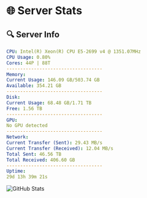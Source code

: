 # 🌐 Server Stats
## 🔍 Server Info
```yaml
CPU: Intel(R) Xeon(R) CPU E5-2699 v4 @ 1351.07MHz
CPU Usage: 0.80%
Cores: 44P | 88T
-----------------------------------
Memory:
Current Usage: 146.09 GB/503.74 GB
Available: 354.21 GB
-----------------------------------
Disk:
Current Usage: 68.48 GB/1.71 TB
Free: 1.56 TB
-----------------------------------
GPU:
No GPU detected
-----------------------------------
Network:
Current Transfer (Sent): 29.43 MB/s
Current Transfer (Received): 12.04 MB/s
Total Sent: 46.56 TB
Total Received: 406.60 GB
-----------------------------------
Uptime:
29d 13h 39m 21s
```
![GitHub Stats](https://img.shields.io/badge/Updated-2025-04-06_11:02:10-blue)